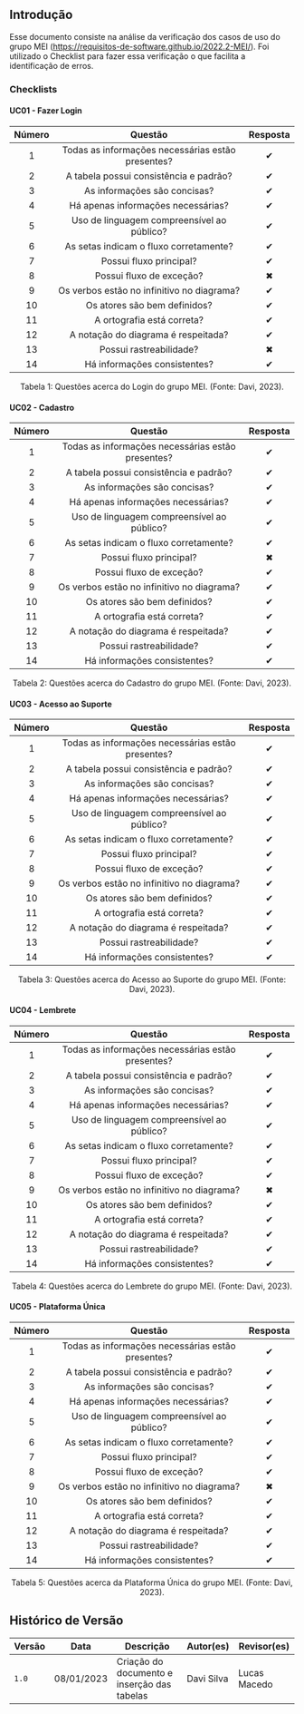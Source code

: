 ## Introdução

Esse documento consiste na análise da verificação dos casos de uso do grupo MEI (https://requisitos-de-software.github.io/2022.2-MEI/). Foi utilizado o Checklist para fazer essa verificação o que facilita a identificação de erros. 

### Checklists 

#### UC01 - Fazer Login

| Número |                      Questão                      | Resposta |
| :----: | :-----------------------------------------------: | :------: |
|   1    | Todas as informações necessárias estão presentes? |    ✔     |
|   2    |           A tabela possui consistência e padrão?  |    ✔     |
|   3    |           As informações são concisas?            |    ✔     |
|   4    |        Há apenas informações necessárias?         |    ✔     |
|   5    |    Uso de linguagem compreensível ao público?     |    ✔     |
|   6    |      As setas indicam o fluxo corretamente?       |    ✔     |
|   7    |              Possui fluxo principal?              |    ✔     |
|   8    |             Possui fluxo de exceção?              |    ✖     |
|   9    |    Os verbos estão no infinitivo no diagrama?     |    ✔     |
|   10   |           Os atores são bem definidos?            |    ✔     |
|   11   |            A ortografia está correta?             |    ✔     |
|   12   |        A notação do diagrama é respeitada?        |    ✔     |
|   13   |              Possui rastreabilidade?              |    ✖     |
|   14   |     Há informações consistentes?                  |    ✔     |

<div style="text-align: center">
<p>
Tabela 1: Questões acerca do Login do grupo MEI. (Fonte: Davi, 2023).
</p>
</div>

#### UC02 - Cadastro

| Número |                      Questão                      | Resposta |
| :----: | :-----------------------------------------------: | :------: |
|   1    | Todas as informações necessárias estão presentes? |    ✔     |
|   2    |           A tabela possui consistência e padrão?  |    ✔     |
|   3    |           As informações são concisas?            |    ✔     |
|   4    |        Há apenas informações necessárias?         |    ✔     |
|   5    |    Uso de linguagem compreensível ao público?     |    ✔     |
|   6    |      As setas indicam o fluxo corretamente?       |    ✔     |
|   7    |              Possui fluxo principal?              |    ✖     |
|   8    |             Possui fluxo de exceção?              |    ✔     |
|   9    |    Os verbos estão no infinitivo no diagrama?     |    ✔     |
|   10   |           Os atores são bem definidos?            |    ✔     |
|   11   |            A ortografia está correta?             |    ✔     |
|   12   |        A notação do diagrama é respeitada?        |    ✔     |
|   13   |              Possui rastreabilidade?              |    ✔     |
|   14   |     Há informações consistentes?                  |    ✔     |

<div style="text-align: center">
<p>
Tabela 2: Questões acerca do Cadastro do grupo MEI. (Fonte: Davi, 2023).
</p>
</div>

#### UC03 - Acesso ao Suporte

| Número |                      Questão                      | Resposta |
| :----: | :-----------------------------------------------: | :------: |
|   1    | Todas as informações necessárias estão presentes? |    ✔     |
|   2    |           A tabela possui consistência e padrão?  |    ✔     |
|   3    |           As informações são concisas?            |    ✔     |
|   4    |        Há apenas informações necessárias?         |    ✔     |
|   5    |    Uso de linguagem compreensível ao público?     |    ✔     |
|   6    |      As setas indicam o fluxo corretamente?       |    ✔     |
|   7    |              Possui fluxo principal?              |    ✔     |
|   8    |             Possui fluxo de exceção?              |    ✔     |
|   9    |    Os verbos estão no infinitivo no diagrama?     |    ✔     |
|   10   |           Os atores são bem definidos?            |    ✔     |
|   11   |            A ortografia está correta?             |    ✔     |
|   12   |        A notação do diagrama é respeitada?        |    ✔     |
|   13   |              Possui rastreabilidade?              |    ✔     |
|   14   |     Há informações consistentes?                  |    ✔     |

<div style="text-align: center">
<p>
Tabela 3: Questões acerca do Acesso ao Suporte do grupo MEI. (Fonte: Davi, 2023).
</p>
</div>

#### UC04 - Lembrete

| Número |                      Questão                      | Resposta |
| :----: | :-----------------------------------------------: | :------: |
|   1    | Todas as informações necessárias estão presentes? |    ✔     |
|   2    |           A tabela possui consistência e padrão?  |    ✔     |
|   3    |           As informações são concisas?            |    ✔     |
|   4    |        Há apenas informações necessárias?         |    ✔     |
|   5    |    Uso de linguagem compreensível ao público?     |    ✔     |
|   6    |      As setas indicam o fluxo corretamente?       |    ✔     |
|   7    |              Possui fluxo principal?              |    ✔     |
|   8    |             Possui fluxo de exceção?              |    ✔     |
|   9    |    Os verbos estão no infinitivo no diagrama?     |    ✖     |
|   10   |           Os atores são bem definidos?            |    ✔     |
|   11   |            A ortografia está correta?             |    ✔     |
|   12   |        A notação do diagrama é respeitada?        |    ✔     |
|   13   |              Possui rastreabilidade?              |    ✔     |
|   14   |     Há informações consistentes?                  |    ✔     |

<div style="text-align: center">
<p>
Tabela 4: Questões acerca do Lembrete do grupo MEI. (Fonte: Davi, 2023).
</p>
</div>

#### UC05 - Plataforma Única

| Número |                      Questão                      | Resposta |
| :----: | :-----------------------------------------------: | :------: |
|   1    | Todas as informações necessárias estão presentes? |    ✔     |
|   2    |           A tabela possui consistência e padrão?  |    ✔     |
|   3    |           As informações são concisas?            |    ✔     |
|   4    |        Há apenas informações necessárias?         |    ✔     |
|   5    |    Uso de linguagem compreensível ao público?     |    ✔     |
|   6    |      As setas indicam o fluxo corretamente?       |    ✔     |
|   7    |              Possui fluxo principal?              |    ✔     |
|   8    |             Possui fluxo de exceção?              |    ✔     |
|   9    |    Os verbos estão no infinitivo no diagrama?     |    ✖     |
|   10   |           Os atores são bem definidos?            |    ✔     |
|   11   |            A ortografia está correta?             |    ✔     |
|   12   |        A notação do diagrama é respeitada?        |    ✔     |
|   13   |              Possui rastreabilidade?              |    ✔     |
|   14   |     Há informações consistentes?                  |    ✔     |

<div style="text-align: center">
<p>
Tabela 5: Questões acerca da Plataforma Única do grupo MEI. (Fonte: Davi, 2023).
</p>
</div>


## Histórico de Versão

| Versão | Data          | Descrição                          | Autor(es)     |  Revisor(es)  |
| ------ | ------------- | ---------------------------------- | ------------- | ------------- |
| `1.0`  | 08/01/2023 | Criação do documento e inserção das tabelas | Davi Silva | Lucas Macedo |